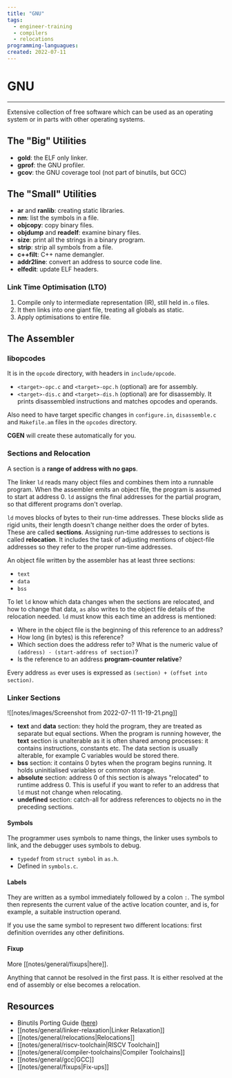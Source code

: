 ```yaml
---
title: "GNU"
tags:
  - engineer-training
  - compilers
  - relocations
programming-languagues:
created: 2022-07-11
---
```

# GNU
---
Extensive collection of free software which can be used as an operating system or in parts with other operating systems.

## The "Big" Utilities
- **gold**: the ELF only linker.
- **gprof**: the GNU profiler.
- **gcov**: the GNU coverage tool (not part of binutils, but GCC)

## The "Small" Utilities
- **ar** and **ranlib**: creating static libraries.
- **nm**: list the symbols in a file.
- **objcopy**: copy binary files.
- **objdump** and **readelf**: examine binary files.
- **size**: print all the strings in a binary program.
- **strip**: strip all symbols from a file.
- **c++filt**: C++ name demangler.
- **addr2line**: convert an address to source code line.
- **elfedit**: update ELF headers.

### Link Time Optimisation (LTO)
1. Compile only to intermediate representation (IR), still held in`.o` files.
2. It then links into one giant file, treating all globals as static.
3. Apply optimisations to entire file.

## The Assembler
### libopcodes
 It is in the `opcode` directory, with headers in `include/opcode`.
 
-  `<target>-opc.c` and `<target>-opc.h` (optional) are for assembly.
-  `<target>-dis.c` and `<target>-dis.h` (optional) are for disassembly. It prints disassembled instructions and matches opcodes and operands.

Also need to have target specific changes in `configure.in`, `disassemble.c` and `Makefile.am` files in the `opcodes` directory.

**CGEN** will create these automatically for you.

### Sections and Relocation
A section is a **range of address with no gaps**. 

The linker `ld` reads many object files and combines them into a runnable program. When the assembler emits an object file, the program is assumed to start at address 0. `ld` assigns the final addresses for the partial program, so that different programs don't overlap.

`ld` moves blocks of bytes to their run-time addresses. These blocks slide as rigid units, their length doesn't change neither does the order of bytes. These are called **sections**. Assigning run-time addresses to sections is called **relocation**. It includes the task of adjusting mentions of object-file addresses so they refer to the proper run-time addresses.

An object file written by the assembler has at least three sections:
- `text`
- `data`
- `bss`

To let `ld` know which data changes when the sections are relocated, and how to change that data, `as` also writes to the object file details of the relocation needed. `ld` must know this each time an address is mentioned:

- Where in the object file is the beginning of this reference to an address?
- How long (in bytes) is this reference?
- Which section does the address refer to? What is the numeric value of `(address) - (start-address of section)`?
- Is the reference to an address **program-counter relative**?

Every address `as` ever uses is expressed as `(section) + (offset into section)`.

### Linker Sections
![[notes/images/Screenshot from 2022-07-11 11-19-21.png]]

- **text** and **data** section:  they hold the program, they are treated as separate but equal sections. When the program is running however, the **text** section is unalterable as it is often shared among processes: it contains instructions, constants etc. The data section is usually alterable, for example C variables would be stored there.
- **bss** section: it contains 0 bytes when the program begins running. It holds uninitialised variables or common storage.
- **absolute** section: address 0 of this section is always "relocated" to runtime address 0. This is useful if you want to refer to an address that `ld` must not change when relocating.
- **undefined** section: catch-all for address references to objects no in the preceding sections.

#### Symbols
The programmer uses symbols to name things, the linker uses symbols to link, and the debugger uses symbols to debug.

- `typedef` from `struct symbol` in `as.h`.
- Defined in `symbols.c`.

#### Labels
They are written as a symbol immediately followed by a colon `:`. The symbol then represents the current value of the active location counter, and is, for example, a suitable instruction operand.

If you use the same symbol to represent two different locations: first definition overrides any other definitions.

#### Fixup
More [[notes/general/fixups|here]].

Anything that cannot be resolved in the first pass. It is either resolved at the end of assembly or else becomes a relocation.

## Resources
- Binutils Porting Guide ([here](https://www.sourceware.org/binutils/binutils-porting-guide.txt))
- [[notes/general/linker-relaxation|Linker Relaxation]]
- [[notes/general/relocations|Relocations]]
- [[notes/general/riscv-toolchain|RISCV Toolchain]]
- [[notes/general/compiler-toolchains|Compiler Toolchains]]
- [[notes/general/gcc|GCC]]
- [[notes/general/fixups|Fix-ups]]